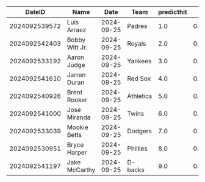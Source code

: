 DateID         |  Name            |  Date        |  Team       |  predicthit  |  predicthitproba     |  hitbool  |  Last7DaysAVG  |  Last15DaysAVG  |  Last30DaysAVG
---------------|------------------|--------------|-------------|--------------|----------------------|-----------|----------------|-----------------|---------------
2024092539572  |  Luis Arraez     |  2024-09-25  |  Padres     |  1.0         |  0.6441087376538484  |  False    |  0.133         |  0.319          |  0.38
2024092542403  |  Bobby Witt Jr.  |  2024-09-25  |  Royals     |  2.0         |  0.6413769533264085  |  False    |  0.471         |  0.333          |  0.275
2024092533192  |  Aaron Judge     |  2024-09-25  |  Yankees    |  3.0         |  0.6358461549161941  |  False    |  0.333         |  0.333          |  0.27
2024092541610  |  Jarren Duran    |  2024-09-25  |  Red Sox    |  4.0         |  0.6138506416699607  |  False    |  0.276         |  0.246          |  0.265
2024092540926  |  Brent Rooker    |  2024-09-25  |  Athletics  |  5.0         |  0.612952560532097   |  False    |  0.1           |  0.255          |  0.315
2024092541000  |  Jose Miranda    |  2024-09-25  |  Twins      |  6.0         |  0.6105542439402117  |  False    |  0.0           |  0.0            |  0.209
2024092533039  |  Mookie Betts    |  2024-09-25  |  Dodgers    |  7.0         |  0.6079388474805657  |  False    |  0.2           |  0.189          |  0.27
2024092530951  |  Bryce Harper    |  2024-09-25  |  Phillies   |  8.0         |  0.6077318344634952  |  False    |  0.231         |  0.296          |  0.34
2024092541197  |  Jake McCarthy   |  2024-09-25  |  D-backs    |  9.0         |  0.6076526900634299  |  False    |  0.25          |  0.192          |  0.235
